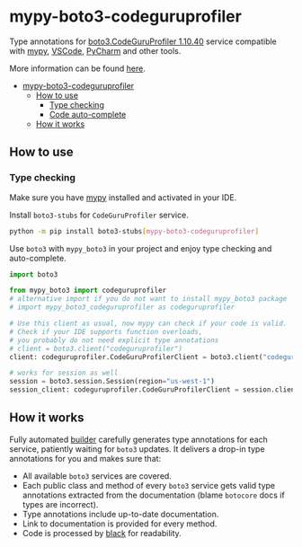 # mypy-boto3-codeguruprofiler

Type annotations for
[boto3.CodeGuruProfiler 1.10.40](https://boto3.amazonaws.com/v1/documentation/api/1.10.40/reference/services/codeguruprofiler.html#CodeGuruProfiler) service
compatible with [mypy](https://github.com/python/mypy), [VSCode](https://code.visualstudio.com/),
[PyCharm](https://www.jetbrains.com/pycharm/) and other tools.

More information can be found [here](https://vemel.github.io/mypy_boto3/).

- [mypy-boto3-codeguruprofiler](#mypy-boto3-codeguruprofiler)
  - [How to use](#how-to-use)
    - [Type checking](#type-checking)
    - [Code auto-complete](#code-auto-complete)
  - [How it works](#how-it-works)

## How to use

### Type checking

Make sure you have [mypy](https://github.com/python/mypy) installed and activated in your IDE.

Install `boto3-stubs` for `CodeGuruProfiler` service.

```bash
python -m pip install boto3-stubs[mypy-boto3-codeguruprofiler]
```

Use `boto3` with `mypy_boto3` in your project and enjoy type checking and auto-complete.

```python
import boto3

from mypy_boto3 import codeguruprofiler
# alternative import if you do not want to install mypy_boto3 package
# import mypy_boto3_codeguruprofiler as codeguruprofiler

# Use this client as usual, now mypy can check if your code is valid.
# Check if your IDE supports function overloads,
# you probably do not need explicit type annotations
# client = boto3.client("codeguruprofiler")
client: codeguruprofiler.CodeGuruProfilerClient = boto3.client("codeguruprofiler")

# works for session as well
session = boto3.session.Session(region="us-west-1")
session_client: codeguruprofiler.CodeGuruProfilerClient = session.client("codeguruprofiler")

```

## How it works

Fully automated [builder](https://github.com/vemel/mypy_boto3) carefully generates
type annotations for each service, patiently waiting for `boto3` updates. It delivers
a drop-in type annotations for you and makes sure that:

- All available `boto3` services are covered.
- Each public class and method of every `boto3` service gets valid type annotations
  extracted from the documentation (blame `botocore` docs if types are incorrect).
- Type annotations include up-to-date documentation.
- Link to documentation is provided for every method.
- Code is processed by [black](https://github.com/psf/black) for readability.